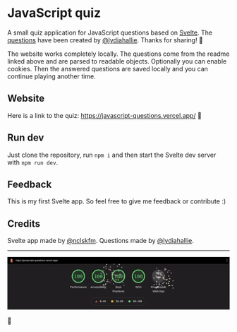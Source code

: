 # JavaScript quiz

A small quiz application for JavaScript questions based on [Svelte](https://svelte.dev). The [questions](https://github.com/lydiahallie/javascript-questions/) have been created by [@lydiahallie](https://github.com/lydiahallie/). Thanks for sharing! 🙏

The website works completely locally. The questions come from the readme linked above and are parsed to readable objects. Optionally you can enable cookies. Then the answered questions are saved locally and you can continue playing another time. 

## Website

Here is a link to the quiz: https://javascript-questions.vercel.app/ 🚀

## Run dev

Just clone the repository, run `npm i` and then start the Svelte dev server with `npm run dev`.

## Feedback

This is my first Svelte app. So feel free to give me feedback or contribute :)

## Credits

Svelte app made by [@nclskfm](https://github.com/nclskfm/). Questions made by [@lydiahallie](https://github.com/lydiahallie/).

---

![lighthouse score 100](lighthouse.gif)

🥳
